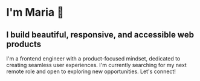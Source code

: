 # I'm Maria <span role="img" aria-label="waving hand">👋</span>
## I build beautiful, responsive, and accessible web products
I'm a frontend engineer with a product-focused mindset, dedicated to creating seamless user experiences. I'm currently searching for my next remote role and open to exploring new opportunities. Let's connect!
